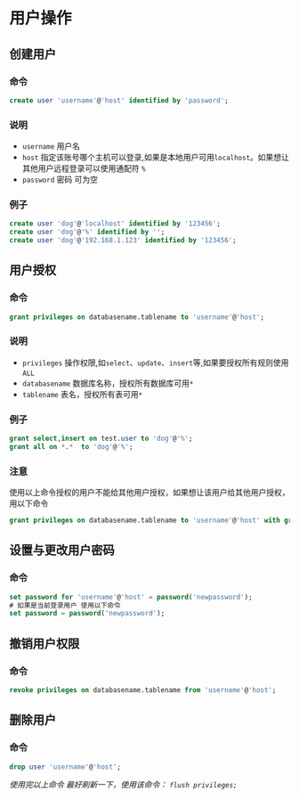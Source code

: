 # 用户操作
## 创建用户
### 命令
```sql
create user 'username'@'host' identified by 'password';
```
### 说明
- `username` 用户名
- `host` 指定该账号哪个主机可以登录,如果是本地用户可用`localhost`。如果想让其他用户远程登录可以使用通配符 `%`
- `password` 密码 可为空
### 例子
```sql
create user 'dog'@'localhost' identified by '123456';
create user 'dog'@'%' identified by '';
create user 'dog'@'192.168.1.123' identified by '123456';
```
## 用户授权
### 命令
```sql
grant privileges on databasename.tablename to 'username'@'host';
```
### 说明
- `privileges` 操作权限,如`select`、`update`、`insert`等,如果要授权所有规则使用 `ALL`
- `databasename` 数据库名称，授权所有数据库可用`*`
- `tablename` 表名，授权所有表可用`*`
### 例子
```sql
grant select,insert on test.user to 'dog'@'%';
grant all on *.*  to 'dog'@'%';
```
### 注意
使用以上命令授权的用户不能给其他用户授权，如果想让该用户给其他用户授权，用以下命令
```sql
grant privileges on databasename.tablename to 'username'@'host' with grant opion;
```
## 设置与更改用户密码
### 命令
```sql
set password for 'username'@'host' = password('newpassword');
# 如果是当前登录用户 使用以下命令
set password = password('newpassword');
```
## 撤销用户权限
### 命令
```sql
revoke privileges on databasename.tablename from 'username'@'host';
```
## 删除用户
### 命令
```sql
drop user 'username'@'host';
```
*使用完以上命令 最好刷新一下，使用该命令： `flush privileges;`*
